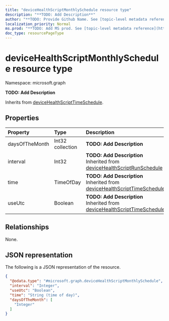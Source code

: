 ```yaml
---
title: "deviceHealthScriptMonthlySchedule resource type"
description: "**TODO: Add Description**"
author: "**TODO: Provide Github Name. See [topic-level metadata reference](https://msgo.azurewebsites.net/add/document/guidelines/metadata.html#topic-level-metadata)**"
localization_priority: Normal
ms.prod: "**TODO: Add MS prod. See [topic-level metadata reference](https://msgo.azurewebsites.net/add/document/guidelines/metadata.html#topic-level-metadata)**"
doc_type: resourcePageType
---
```


# deviceHealthScriptMonthlySchedule resource type

Namespace: microsoft.graph

**TODO: Add Description**


Inherits from [deviceHealthScriptTimeSchedule](../resources/devicehealthscripttimeschedule.md).

## Properties
|Property|Type|Description|
|:---|:---|:---|
|daysOfTheMonth|Int32 collection|**TODO: Add Description**|
|interval|Int32|**TODO: Add Description** Inherited from [deviceHealthScriptRunSchedule](../resources/intune-devicehealthscriptrunschedule.md)|
|time|TimeOfDay|**TODO: Add Description** Inherited from [deviceHealthScriptTimeSchedule](../resources/intune-devicehealthscripttimeschedule.md)|
|useUtc|Boolean|**TODO: Add Description** Inherited from [deviceHealthScriptTimeSchedule](../resources/intune-devicehealthscripttimeschedule.md)|

## Relationships
None.

## JSON representation
The following is a JSON representation of the resource.
<!-- {
  "blockType": "resource",
  "@odata.type": "microsoft.graph.deviceHealthScriptMonthlySchedule"
}
-->
``` json
{
  "@odata.type": "#microsoft.graph.deviceHealthScriptMonthlySchedule",
  "interval": "Integer",
  "useUtc": "Boolean",
  "time": "String (time of day)",
  "daysOfTheMonth": [
    "Integer"
  ]
}
```

